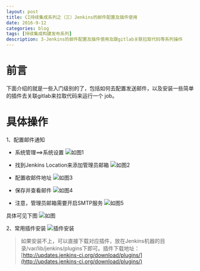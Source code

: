 ```yaml
---
layout: post
title: CI持续集成系列之（三）Jenkins的邮件配置及插件使用
date: 2016-9-12
categories: blog
tags: [持续集成构建发布系列]
description: 3-Jenkins的邮件配置及插件使用及跟gitlab关联拉取代码等系列操作
---
```


# 前言
下面介绍的就是一些入门级别的了，包括如何去配置发送邮件，以及安装一些简单的插件去关联gitlab来拉取代码来运行一个 job。

# 具体操作

1、配置邮件通知

* 系统管理==>系统设置
![如图1](http://ww4.sinaimg.cn/large/006eWBRhjw1f7qxx271e2j30os07tjt6.jpg)

* 找到Jenkins Location来添加管理员邮箱
![如图2](http://ww1.sinaimg.cn/large/006eWBRhjw1f7qxy7vkthj30mb03h0tb.jpg)

* 配置收邮件地址
![如图3](http://ww2.sinaimg.cn/large/006eWBRhjw1f7qxyyhjnrj30n20fbjtm.jpg)

* 保存并查看邮件
![如图4](http://ww4.sinaimg.cn/large/006eWBRhjw1f7qxzyfxe1j30ix05q751.jpg)

* 注意，管理员邮箱需要开启SMTP服务
![如图5](http://ww4.sinaimg.cn/large/006eWBRhjw1f7qy2ltl1kj30m008sdhu.jpg)

具体可见下图
![如图](http://ww3.sinaimg.cn/large/005Dnba3jw1f7r7wn6e79g313f0mjwzp.gif)

2、常用插件安装
![插件安装](http://7xwp9m.com1.z0.glb.clouddn.com/blog3-插件.png_jixuege)
>如果安装不上，可以直接下载对应插件，放在Jenkins机器的目录/var/lib/jenkins/plugins下即可。插件下载地址：[http://updates.jenkins-ci.org/download/plugins/](http://updates.jenkins-ci.org/download/plugins/)

